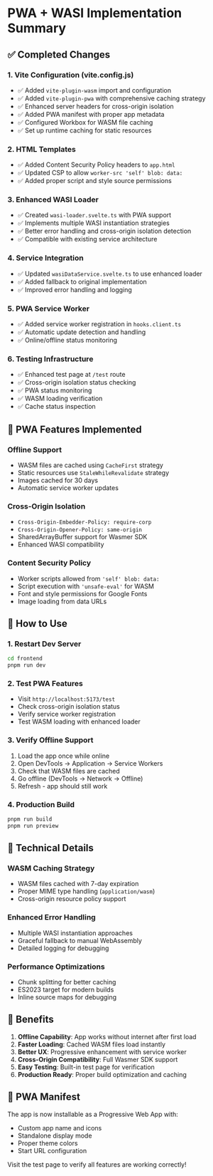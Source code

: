 # PWA + WASI Implementation Summary

## ✅ Completed Changes

### 1. Vite Configuration (vite.config.js)
- ✅ Added `vite-plugin-wasm` import and configuration
- ✅ Added `vite-plugin-pwa` with comprehensive caching strategy
- ✅ Enhanced server headers for cross-origin isolation
- ✅ Added PWA manifest with proper app metadata
- ✅ Configured Workbox for WASM file caching
- ✅ Set up runtime caching for static resources

### 2. HTML Templates
- ✅ Added Content Security Policy headers to `app.html`
- ✅ Updated CSP to allow `worker-src 'self' blob: data:`
- ✅ Added proper script and style source permissions

### 3. Enhanced WASI Loader
- ✅ Created `wasi-loader.svelte.ts` with PWA support
- ✅ Implements multiple WASI instantiation strategies
- ✅ Better error handling and cross-origin isolation detection
- ✅ Compatible with existing service architecture

### 4. Service Integration
- ✅ Updated `wasiDataService.svelte.ts` to use enhanced loader
- ✅ Added fallback to original implementation
- ✅ Improved error handling and logging

### 5. PWA Service Worker
- ✅ Added service worker registration in `hooks.client.ts`
- ✅ Automatic update detection and handling
- ✅ Online/offline status monitoring

### 6. Testing Infrastructure
- ✅ Enhanced test page at `/test` route
- ✅ Cross-origin isolation status checking
- ✅ PWA status monitoring
- ✅ WASM loading verification
- ✅ Cache status inspection

## 🎯 PWA Features Implemented

### Offline Support
- WASM files are cached using `CacheFirst` strategy
- Static resources use `StaleWhileRevalidate` strategy
- Images cached for 30 days
- Automatic service worker updates

### Cross-Origin Isolation
- `Cross-Origin-Embedder-Policy: require-corp`
- `Cross-Origin-Opener-Policy: same-origin`
- SharedArrayBuffer support for Wasmer SDK
- Enhanced WASI compatibility

### Content Security Policy
- Worker scripts allowed from `'self' blob: data:`
- Script execution with `'unsafe-eval'` for WASM
- Font and style permissions for Google Fonts
- Image loading from data URLs

## 🚀 How to Use

### 1. Restart Dev Server
```bash
cd frontend
pnpm run dev
```

### 2. Test PWA Features
- Visit `http://localhost:5173/test`
- Check cross-origin isolation status
- Verify service worker registration
- Test WASM loading with enhanced loader

### 3. Verify Offline Support
1. Load the app once while online
2. Open DevTools → Application → Service Workers
3. Check that WASM files are cached
4. Go offline (DevTools → Network → Offline)
5. Refresh - app should still work

### 4. Production Build
```bash
pnpm run build
pnpm run preview
```

## 🔧 Technical Details

### WASM Caching Strategy
- WASM files cached with 7-day expiration
- Proper MIME type handling (`application/wasm`)
- Cross-origin resource policy support

### Enhanced Error Handling
- Multiple WASI instantiation approaches
- Graceful fallback to manual WebAssembly
- Detailed logging for debugging

### Performance Optimizations
- Chunk splitting for better caching
- ES2023 target for modern builds
- Inline source maps for debugging

## 🎉 Benefits

1. **Offline Capability**: App works without internet after first load
2. **Faster Loading**: Cached WASM files load instantly
3. **Better UX**: Progressive enhancement with service worker
4. **Cross-Origin Compatibility**: Full Wasmer SDK support
5. **Easy Testing**: Built-in test page for verification
6. **Production Ready**: Proper build optimization and caching

## 📱 PWA Manifest

The app is now installable as a Progressive Web App with:
- Custom app name and icons
- Standalone display mode
- Proper theme colors
- Start URL configuration

Visit the test page to verify all features are working correctly!
